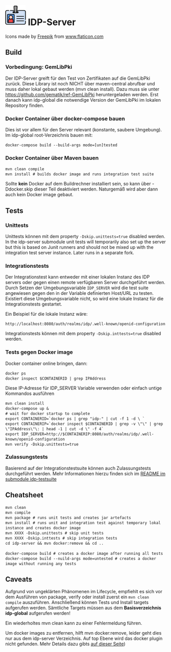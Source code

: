 # ![Logo](./doc/images/IDPLogo-64.png) IDP-Server

<div>Icons made by <a href="https://www.flaticon.com/authors/freepik" title="Freepik">Freepik</a> from <a href="https://www.flaticon.com/" title="Flaticon">www.flaticon.com</a></div>

## Build

### Vorbedingung: GemLibPki

Der IDP-Server greift für den Test von Zertifikaten auf die GemLibPki zurück. Diese Library ist noch NICHT über
maven-central abrufbar und muss daher lokal gebaut werden (mvn clean install). Dazu muss sie
unter https://github.com/gematik/ref-GemLibPki
heruntergeladen werden. Erst danach kann idp-global die notwendige Version der GemLibPki im lokalen Repository finden.

### Docker Container über docker-compose bauen

Dies ist vor allem für den Server relevant (konstante, saubere Umgebung). Im idp-global root-Verzeichnis bauen mit:

```
docker-compose build --build-args mode=[un]tested
```

### Docker Container über Maven bauen

```
mvn clean compile
mvn install # builds docker image and runs integration test suite
```

Sollte **kein** Docker auf dem Buildrechner installiert sein, so kann über -Ddocker.skip dieser Teil deaktiviert werden.
Naturgemäß wird aber dann auch kein Docker image gebaut.

## Tests

### Unittests

Unittests können mit dem property `-Dskip.unittests=true` disabled werden. In the idp-server submodule unit tests will
temporarily also set up the server but this is based on Junit runners and should not be mixed up with the integration
test server instance. Later runs in a separate fork.

### Integrationstests

Der Integrationstest kann entweder mit einer lokalen Instanz des IDP servers oder gegen einen remote verfügbaren Server
durchgeführt werden. Durch Setzen der Umgebungsvariable `IDP_SERVER` wird die test suite angewiesen gegen den in der
Variable definierten Host/URL zu testen. Existiert diese Umgebungsvariable nicht, so wird eine lokale Instanz für die
Integrationstests gestartet.

Ein Beispiel für die lokale Instanz wäre:

```
http://localhost:8080/auth/realms/idp/.well-known/openid-configuration
```

Integrationstests können mit dem property `-Dskip.inttests=true` disabled werden.

### Tests gegen Docker image

Docker container online bringen, dann:

```
docker ps
docker inspect $CONTAINERID | grep IPAddress
```

Diese IP-Adresse für IDP_SERVER Variable verwenden oder einfach untige Kommandos ausführen

```
mvn clean install
docker-compose up &
# wait for docker startup to complete
export CONTAINERID=`docker ps | grep "idp-" | cut -f 1 -d \ `
export CONTAINERIP=`docker inspect $CONTAINERID | grep -v \"\" | grep \"IPAddress\"\: | head -1 | cut -d \" -f 4`
export IDP_SERVER=http://$CONTAINERIP:8080/auth/realms/idp/.well-known/openid-configuration
mvn verify -Dskip.unittests=true
```

### Zulassungstests

Basierend auf der Integrationstestsuite können auch Zulassungstests durchgeführt werden. Mehr Informationen hierzu
finden sich im [README im submodule idp-testsuite](idp-testsuite/README.md)

## Cheatsheet

```
mvn clean
mvn compile
mvn package # runs unit tests and creates jar artefacts
mvn install # runs unit and integration test against temporary lokal instance and creates docker image 
mvn XXXX -Dskip.unittests # skip unit tests
mvn XXXX -Dskip.inttests # skip integration tests
cd idp-server && mvn docker:remove && cd ..

docker-compose build # creates a docker image after running all tests
docker-compose build --nuild-args mode=untested # creates a docker image without running any tests
```

## Caveats

Aufgrund von ungeklärten Phänomenen im Lifecycle, empfiehlt es sich vor dem Ausführen von package, verify oder install
zuerst ein `mvn clean compile` auszuführen. Anschließend können Tests und Install targets aufgerufen werden. Sämtliche
Targets müssen aus dem **Basisverzeichnis idp-global** aufgerufen werden!

Ein wiederholtes mvn clean kann zu einer Fehlermeldung führen.

Um docker images zu entfernen, hilft mvn docker:remove, leider geht dies nur aus dem idp-server Verzeichnis. Auf top
Ebene wird das docker plugin nicht gefunden. Mehr Details dazu
gibts [auf dieser Seite](http://dmp.fabric8.io/#docker:remove))
   
